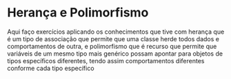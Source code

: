 # Herança e Polimorfismo
Aqui faço exercícios aplicando os conhecimentos que tive com herança que é um tipo de associação que permite que uma classe herde todos dados e
comportamentos de outra, e polimorfismo que é recurso que permite que variáveis de um mesmo tipo mais genérico possam apontar para objetos 
de tipos específicos diferentes, tendo assim comportamentos diferentes conforme cada tipo específico
